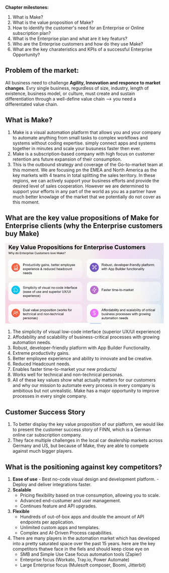 __Chapter milestones:__

1. What is Make?
2. What is the value proposition of Make?
3. How to identify the customer's need for an Enterprise or Online subscription plan?
4. What is the Enterprise plan and what are it key featurs?
5. Who are the Enterprise customers and how do they use Make?
6. What are the key charateristics and KPIs of a successful Enterprise Opportunity?

## Problem of the market:

All business need to challenge __Agility, Innovation and responce to market changes__.
Evry single business, regurdless of size, industry, length of existence, business model, or culture, must create and sustain differentiation through a well-define value chain --> you need a differentated value chain.

## What is Make?

  1. Make is a visual automation platform that allows you and your company to automate anything from small tasks to complex workflows and systems without coding expertise.
     simply connect apps and systems together in minutes and scale your busuness faster then ever.
  2. Make is a subscription-based company with high focus on customer retention ans future expansion of their consumption.
  3. This is the outbound strategy and coverage of the Go-to-market team at this moment.
     We are focusing pn the EMEA and North America as the key markets with 4 teams in total splitting the sales territory. In these regions, we can actively support your business efforts and provide the desired level of sales cooperation. However we are determined to support your efforts in any part of the world as you as a partner have much better knowlage of the market that we potentially do not cover as this moment.
     
## What are the key value propositions of Make for Enterprise clients (why the Enterprise customers buy Make)

![Key Values of Make](pic/key_value_propositions_for_enterprise_customers.gif)


  1. The simplicity of visual low-code interface (superior UX/UI experience)
  2. Affodability and scalability of business-critical processes with growing automation needs.
  3. Robust, developer-friendly platform with App Builder Functionality.
  4. Extreme productivity gains.
  5. Better employee experience and ability to innovate and be creative.
  6. Reduced Headcount needs.
  7. Enables faster time-to-market your new products/
  8. Works well for technical and non-technical personas.
  9. All of these key values show what actually matters for our customers and why our mission to automate every process in every company is ambitious but not unrealistic. Make has a major opportunity to improve processes in every single company.

## Customer Success Story

  1. To better display the key value proposition of our platform, we would like to present the customer success story of FINN, which is a German online car subscription company.
  2. They face multiple challenges in the local car dealership markets across Germany and US, but because of Make, they are able to compete against much bigger players.

## What is the positioning against key competitors?

  1. __Ease of use__
    - Best no-code visual design and development platform.
    - Deploy and deliver integrations faster.
  2. __Scalable__
     - Pricing flexibility based on true consumption, allowing you to scale.
     - Advanced end-custumer and user management.
     - Continues feature and API upgrades.
  3. __Flexible__
     - Hundreds of out-of-box apps and double the amount of API endpoints per application.
     - Unlimited custom apps and templates.
     - Complex and AI-Driven Process capabilities.
  4. There are many players in the automation market which has developed into a pretty saturated space over the past 15 years. here are the key competitors thatwe face in the fiels and should keep close eye on
     - SMB and Simple Use Case focus automation tools (Zapier)
     - Enterprise focus (Workato, Tray.io, Power Automate)
     - Large Enterprise focus (Mulesoft composer, Boomi, Jitterbit)
